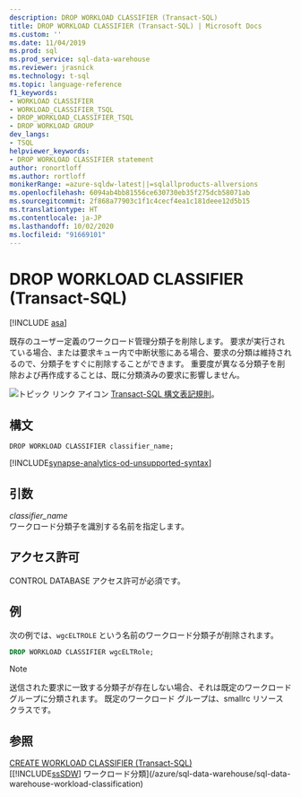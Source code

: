 ```yaml
---
description: DROP WORKLOAD CLASSIFIER (Transact-SQL)
title: DROP WORKLOAD CLASSIFIER (Transact-SQL) | Microsoft Docs
ms.custom: ''
ms.date: 11/04/2019
ms.prod: sql
ms.prod_service: sql-data-warehouse
ms.reviewer: jrasnick
ms.technology: t-sql
ms.topic: language-reference
f1_keywords:
- WORKLOAD CLASSIFIER
- WORKLOAD_CLASSIFIER_TSQL
- DROP_WORKLOAD_CLASSIFIER_TSQL
- DROP WORKLOAD GROUP
dev_langs:
- TSQL
helpviewer_keywords:
- DROP WORKLOAD CLASSIFIER statement
author: ronortloff
ms.author: rortloff
monikerRange: =azure-sqldw-latest||=sqlallproducts-allversions
ms.openlocfilehash: 6094ab4bb81556ce630730eb35f275dcb58071ab
ms.sourcegitcommit: 2f868a77903c1f1c4cecf4ea1c181deee12d5b15
ms.translationtype: HT
ms.contentlocale: ja-JP
ms.lasthandoff: 10/02/2020
ms.locfileid: "91669101"
---
```

# <a name="drop-workload-classifier-transact-sql"></a>DROP WORKLOAD CLASSIFIER (Transact-SQL)

[!INCLUDE [asa](../../includes/applies-to-version/asa.md)]

既存のユーザー定義のワークロード管理分類子を削除します。  要求が実行されている場合、または要求キュー内で中断状態にある場合、要求の分類は維持されるので、分類子をすぐに削除することができます。 重要度が異なる分類子を削除および再作成することは、既に分類済みの要求に影響しません。
  
![トピック リンク アイコン](../../database-engine/configure-windows/media/topic-link.gif "トピック リンク アイコン") [Transact-SQL 構文表記規則](../../t-sql/language-elements/transact-sql-syntax-conventions-transact-sql.md)。  
  
## <a name="syntax"></a>構文  

```syntaxsql
DROP WORKLOAD CLASSIFIER classifier_name;
```

[!INCLUDE[synapse-analytics-od-unsupported-syntax](../../includes/synapse-analytics-od-unsupported-syntax.md)]

## <a name="arguments"></a>引数

*classifier_name*  
ワークロード分類子を識別する名前を指定します。
  
## <a name="permissions"></a>アクセス許可

CONTROL DATABASE アクセス許可が必須です。  
  
## <a name="examples"></a>例

次の例では、`wgcELTROLE` という名前のワークロード分類子が削除されます。  

```sql
DROP WORKLOAD CLASSIFIER wgcELTRole;
```

> [!NOTE]
> 送信された要求に一致する分類子が存在しない場合、それは既定のワークロード グループに分類されます。  既定のワークロード グループは、smallrc リソース クラスです。
  
## <a name="see-also"></a>参照

[CREATE WORKLOAD CLASSIFIER &#40;Transact-SQL&#41;](../../t-sql/statements/create-workload-classifier-transact-sql.md)</br>
[[!INCLUDE[ssSDW](../../includes/sssdwfull-md.md)] ワークロード分類](/azure/sql-data-warehouse/sql-data-warehouse-workload-classification)
